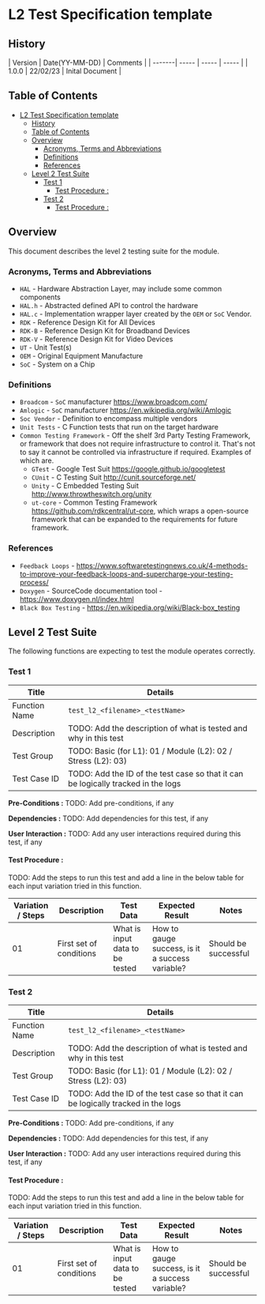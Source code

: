 # L2 Test Specification template
## History

| Version | Date(YY-MM-DD) | Comments |
| -------| ----- | ----- | ----- |
| 1.0.0 | 22/02/23 | Inital Document |

## Table of Contents

- [L2 Test Specification template](#l2-test-specification-template)
  - [History](#history)
  - [Table of Contents](#table-of-contents)
  - [Overview](#overview)
    - [Acronyms, Terms and Abbreviations](#acronyms-terms-and-abbreviations)
    - [Definitions](#definitions)
    - [References](#references)
  - [Level 2 Test Suite](#level-2-test-suite)
    - [Test 1](#test-1)
      - [Test Procedure :](#test-procedure-)
    - [Test 2](#test-2)
      - [Test Procedure :](#test-procedure--1)

## Overview

This document describes the level 2 testing suite for the <component> module.

### Acronyms, Terms and Abbreviations

- `HAL` \- Hardware Abstraction Layer, may include some common components
- `HAL.h`  \- Abstracted defined API to control the hardware
- `HAL.c`  \- Implementation wrapper layer created by the `OEM` or `SoC` Vendor.
- `RDK`  \- Reference Design Kit for All Devices
- `RDK-B`  \- Reference Design Kit for Broadband Devices
- `RDK-V`  \- Reference Design Kit for Video Devices
- `UT`  \- Unit Test(s)
- `OEM`  \- Original Equipment Manufacture
- `SoC`  \- System on a Chip

### Definitions

- `Broadcom` \- `SoC` manufacturer <https://www.broadcom.com/>
- `Amlogic` \- `SoC` manufacturer <https://en.wikipedia.org/wiki/Amlogic>
- `Soc Vendor` \- Definition to encompass multiple vendors
- `Unit Tests` \- C Function tests that run on the target hardware
- `Common Testing Framework` \- Off the shelf 3rd Party Testing Framework, or framework that does not require infrastructure to control it. That's not to say it cannot be controlled via infrastructure if required. Examples of which are.
  - `GTest` \- Google Test Suit <https://google.github.io/googletest>
  - `CUnit` \- C Testing Suit <http://cunit.sourceforge.net/>
  - `Unity` \- C Embedded Testing Suit <http://www.throwtheswitch.org/unity>
  - `ut-core` \- Common Testing Framework <https://github.com/rdkcentral/ut-core>, which wraps a open-source framework that can be expanded to the requirements for future framework.

### References

- `Feedback Loops` \- <https://www.softwaretestingnews.co.uk/4-methods-to-improve-your-feedback-loops-and-supercharge-your-testing-process/>
- `Doxygen` \- SourceCode documentation tool - <https://www.doxygen.nl/index.html>
- `Black Box Testing` \- <https://en.wikipedia.org/wiki/Black-box_testing>

## Level 2 Test Suite

The following functions are expecting to test the module operates correctly.

### Test 1

|Title|Details|
|--|--|
|Function Name|`test_l2_<filename>_<testName>`|
|Description|TODO: Add the description of what is tested and why in this test|
|Test Group|TODO: Basic (for L1): 01 / Module (L2): 02 / Stress (L2): 03)|
|Test Case ID|TODO: Add the ID of the test case so that it can be logically tracked in the logs|

**Pre-Conditions :**
TODO: Add pre-conditions, if any

**Dependencies :** TODO: Add dependencies for this test, if any

**User Interaction :** TODO: Add any user interactions required during this test, if any

#### Test Procedure :

TODO: Add the steps to run this test and add a line in the below table for each input variation tried in this function.

| Variation / Steps | Description | Test Data | Expected Result | Notes|
| -- | --------- | ---------- | -------------- | ----- |
| 01 | First set of conditions | What is input data to be tested | How to gauge success, is it a success variable? | Should be successful |

### Test 2

|Title|Details|
|--|--|
|Function Name|`test_l2_<filename>_<testName>`|
|Description|TODO: Add the description of what is tested and why in this test|
|Test Group|TODO: Basic (for L1): 01 / Module (L2): 02 / Stress (L2): 03)|
|Test Case ID|TODO: Add the ID of the test case so that it can be logically tracked in the logs|

**Pre-Conditions :**
TODO: Add pre-conditions, if any

**Dependencies :** TODO: Add dependencies for this test, if any

**User Interaction :** TODO: Add any user interactions required during this test, if any

#### Test Procedure :

TODO: Add the steps to run this test and add a line in the below table for each input variation tried in this function.

| Variation / Steps | Description | Test Data | Expected Result | Notes|
| -- | --------- | ---------- | -------------- | ----- |
| 01 | First set of conditions | What is input data to be tested | How to gauge success, is it a success variable? | Should be successful |
